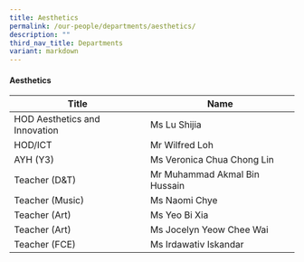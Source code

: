 ```yaml
---
title: Aesthetics
permalink: /our-people/departments/aesthetics/
description: ""
third_nav_title: Departments
variant: markdown
---
```

#### Aesthetics

| Title | Name |
|---|---|
| HOD Aesthetics and Innovation | Ms Lu Shijia |
| HOD/ICT  | Mr Wilfred Loh  |
| AYH (Y3)  | Ms Veronica Chua Chong Lin |
| Teacher (D&T)   | Mr Muhammad Akmal Bin Hussain   |
| Teacher (Music) | Ms Naomi Chye |
| Teacher (Art) | Ms Yeo Bi Xia |
| Teacher (Art) | Ms Jocelyn Yeow Chee Wai |
| Teacher (FCE) | Ms Irdawativ Iskandar |